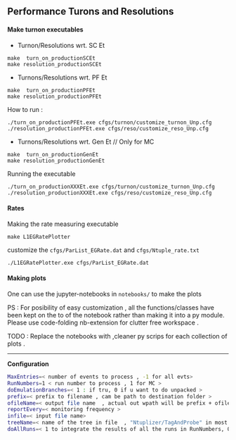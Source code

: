 ## Performance Turons and Resolutions 

#### Make turnon executables 

* Turnon/Resolutions wrt. SC Et
```
make  turn_on_productionSCEt
make resolution_productionSCEt
```
* Turnons/Resolutions wrt.  PF Et
```
make  turn_on_productionPFEt
make resolution_productionPFEt
```
How to run :
```
./turn_on_productionPFEt.exe cfgs/turnon/customize_turnon_Unp.cfg
./resolution_productionPFEt.exe cfgs/reso/customize_reso_Unp.cfg
```
* Turnons/Resolutions wrt. Gen Et // Only for MC
```
make  turn_on_productionGenEt
make resolution_productionGenEt
```

Running the executable

```
./turn_on_productionXXXEt.exe cfgs/turnon/customize_turnon_Unp.cfg
./resolution_productionXXXEt.exe cfgs/reso/customize_reso_Unp.cfg
```

#### Rates 
Making the rate measuring executable 
```
make L1EGRatePlotter
```
customize the `cfgs/ParList_EGRate.dat` and `cfgs/Ntuple_rate.txt`
```
./L1EGRatePlotter.exe cfgs/ParList_EGRate.dat
```

#### Making plots
One can use the jupyter-notebooks in `notebooks/` to make the plots

PS : For posibility of easy customization , all the functions/classes have been kept on the to of the notebook rather than making it into a py module. Please use code-folding nb-extension for clutter free workspace .

TODO : Replace the notebooks with ,cleaner py scrips for each collection of plots .

---
**Configuration**
```bash
MaxEntries=< number of events to process , -1 for all evts> 
RunNumbers=1 < run number to process , 1 for MC >
doEmulationBranches=< 1 : if tru, 0 if u want to do unpacked >
prefix=< prefix to filename , cam be path to destination folder >
ofileName=< output file name  , actual out wpath will be prefix + ofileName >
reportEvery=< monitoring frequency >
infile=< input file name>
treeName=< name of the tree in file  , "Ntuplizer/TagAndProbe" in most of the cases>
doAllRuns=< 1 to integrate the results of all the runs in RunNumbers, 0 to do results for each run separately>

```

